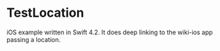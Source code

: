 # TestLocation
iOS example written in Swift 4.2. It does deep linking to the wiki-ios app passing a location.
